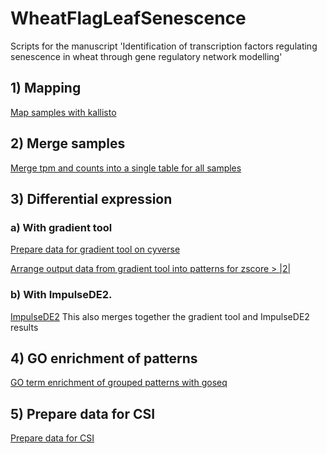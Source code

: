 # WheatFlagLeafSenescence
Scripts for the manuscript 'Identification of transcription factors regulating senescence in wheat through gene regulatory network modelling'

## 1) Mapping
[Map samples with kallisto](scripts/kallisto_control.pl)

## 2) Merge samples
[Merge tpm and counts into a single table for all samples](scripts/tximport_summarise_counts_tpm_per_gene.R)

## 3) Differential expression
### a) With gradient tool
[Prepare data for gradient tool on cyverse](scripts/prep_data_tpms_gradienttool_cyverse.R)

[Arrange output data from gradient tool into patterns for zscore > |2|](scripts/gradient_tool_arrange_output_to_patterns.R)

### b) With ImpulseDE2.
[ImpulseDE2](scripts/ImpulseDE_control.R)
This also merges together the gradient tool and ImpulseDE2 results

## 4) GO enrichment of patterns
[GO term enrichment of grouped patterns with goseq](scripts/impulseDE_and_gradient_tool_DE_cluster_genes_GO_enrichment_control_tpm.R)

## 5) Prepare data for CSI
[Prepare data for CSI](scripts/prep_data_CSI.R)
